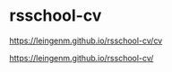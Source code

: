 # rsschool-cv

<https://leingenm.github.io/rsschool-cv/cv>

<https://leingenm.github.io/rsschool-cv/>
